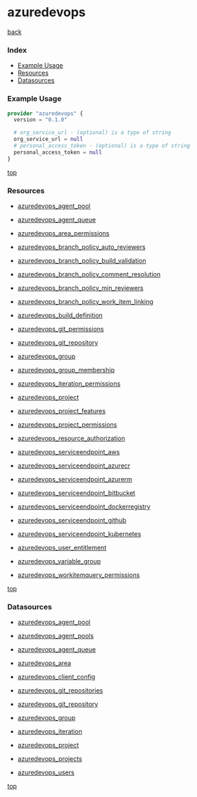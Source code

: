 # azuredevops

[back](../)

### Index

- [Example Usage](#example-usage)
- [Resources](#resources)
- [Datasources](#datasources)

### Example Usage

```terraform
provider "azuredevops" {
  version = "0.1.0"

  # org_service_url - (optional) is a type of string
  org_service_url = null
  # personal_access_token - (optional) is a type of string
  personal_access_token = null
}
```

[top](#index)

### Resources


- [azuredevops_agent_pool](./r/azuredevops_agent_pool.md)

- [azuredevops_agent_queue](./r/azuredevops_agent_queue.md)

- [azuredevops_area_permissions](./r/azuredevops_area_permissions.md)

- [azuredevops_branch_policy_auto_reviewers](./r/azuredevops_branch_policy_auto_reviewers.md)

- [azuredevops_branch_policy_build_validation](./r/azuredevops_branch_policy_build_validation.md)

- [azuredevops_branch_policy_comment_resolution](./r/azuredevops_branch_policy_comment_resolution.md)

- [azuredevops_branch_policy_min_reviewers](./r/azuredevops_branch_policy_min_reviewers.md)

- [azuredevops_branch_policy_work_item_linking](./r/azuredevops_branch_policy_work_item_linking.md)

- [azuredevops_build_definition](./r/azuredevops_build_definition.md)

- [azuredevops_git_permissions](./r/azuredevops_git_permissions.md)

- [azuredevops_git_repository](./r/azuredevops_git_repository.md)

- [azuredevops_group](./r/azuredevops_group.md)

- [azuredevops_group_membership](./r/azuredevops_group_membership.md)

- [azuredevops_iteration_permissions](./r/azuredevops_iteration_permissions.md)

- [azuredevops_project](./r/azuredevops_project.md)

- [azuredevops_project_features](./r/azuredevops_project_features.md)

- [azuredevops_project_permissions](./r/azuredevops_project_permissions.md)

- [azuredevops_resource_authorization](./r/azuredevops_resource_authorization.md)

- [azuredevops_serviceendpoint_aws](./r/azuredevops_serviceendpoint_aws.md)

- [azuredevops_serviceendpoint_azurecr](./r/azuredevops_serviceendpoint_azurecr.md)

- [azuredevops_serviceendpoint_azurerm](./r/azuredevops_serviceendpoint_azurerm.md)

- [azuredevops_serviceendpoint_bitbucket](./r/azuredevops_serviceendpoint_bitbucket.md)

- [azuredevops_serviceendpoint_dockerregistry](./r/azuredevops_serviceendpoint_dockerregistry.md)

- [azuredevops_serviceendpoint_github](./r/azuredevops_serviceendpoint_github.md)

- [azuredevops_serviceendpoint_kubernetes](./r/azuredevops_serviceendpoint_kubernetes.md)

- [azuredevops_user_entitlement](./r/azuredevops_user_entitlement.md)

- [azuredevops_variable_group](./r/azuredevops_variable_group.md)

- [azuredevops_workitemquery_permissions](./r/azuredevops_workitemquery_permissions.md)


[top](#index)

### Datasources


- [azuredevops_agent_pool](./d/azuredevops_agent_pool.md)

- [azuredevops_agent_pools](./d/azuredevops_agent_pools.md)

- [azuredevops_agent_queue](./d/azuredevops_agent_queue.md)

- [azuredevops_area](./d/azuredevops_area.md)

- [azuredevops_client_config](./d/azuredevops_client_config.md)

- [azuredevops_git_repositories](./d/azuredevops_git_repositories.md)

- [azuredevops_git_repository](./d/azuredevops_git_repository.md)

- [azuredevops_group](./d/azuredevops_group.md)

- [azuredevops_iteration](./d/azuredevops_iteration.md)

- [azuredevops_project](./d/azuredevops_project.md)

- [azuredevops_projects](./d/azuredevops_projects.md)

- [azuredevops_users](./d/azuredevops_users.md)


[top](#index)